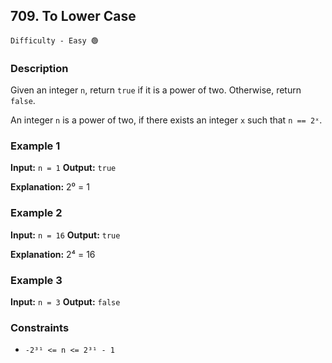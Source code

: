 ## 709. To Lower Case

`Difficulty - Easy 🟢`

### Description

Given an integer `n`, return `true` if it is a power of two. Otherwise, return `false`.

An integer `n` is a power of two, if there exists an integer `x` such that `n == 2ˣ`.

### Example 1

**Input:**
`n = 1`
**Output:**
`true`

**Explanation:**
2⁰ = 1

### Example 2

**Input:**
`n = 16`
**Output:**
`true`

**Explanation:**
2⁴ = 16

### Example 3

**Input:**
`n = 3`
**Output:**
`false`

### Constraints

* `-2³¹ <= n <= 2³¹ - 1`

